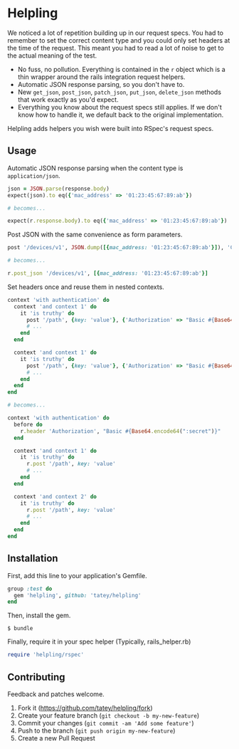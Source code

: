 # Helpling

We noticed a lot of repetition building up in our request specs. You had to
remember to set the correct content type and you could only set headers at
the time of the request. This meant you had to read a lot of noise to get
to the actual meaning of the test.

* No fuss, no pollution. Everything is contained in the `r` object which
  is a thin wrapper around the rails integration request helpers.
* Automatic JSON response parsing, so you don't have to.
* New `get_json`, `post_json`, `patch_json`, `put_json`, `delete_json`
  methods that work exactly as you'd expect.
* Everything you know about the request specs still applies. If we don't
  know how to handle it, we default back to the original implementation.

Helpling adds helpers you wish were built into RSpec's request specs.

## Usage

Automatic JSON response parsing when the content type is `application/json`.

``` ruby
json = JSON.parse(response.body)
expect(json).to eq({'mac_address' => '01:23:45:67:89:ab'})

# becomes...

expect(r.response.body).to eq({'mac_address' => '01:23:45:67:89:ab'})
```

Post JSON with the same convenience as form parameters.

``` ruby
post '/devices/v1', JSON.dump([{mac_address: '01:23:45:67:89:ab'}]), 'Content-Type' => 'application/json'

# becomes...

r.post_json '/devices/v1', [{mac_address: '01:23:45:67:89:ab'}]
```

Set headers once and reuse them in nested contexts.

``` ruby
context 'with authentication' do
  context 'and context 1' do
    it 'is truthy' do
      post '/path', {key: 'value'}, {'Authorization' => "Basic #{Base64.encode64(":secret")}"}
      # ...
    end
  end

  context 'and context 1' do
    it 'is truthy' do
      post '/path', {key: 'value'}, {'Authorization' => "Basic #{Base64.encode64(":secret")}"}
      # ...
    end
  end
end

# becomes...

context 'with authentication' do
  before do
    r.header 'Authorization', "Basic #{Base64.encode64(":secret")}"
  end

  context 'and context 1' do
    it 'is truthy' do
      r.post '/path', key: 'value'
      # ...
    end
  end

  context 'and context 2' do
    it 'is truthy' do
      r.post '/path', key: 'value'
      # ...
    end
  end
end
```

## Installation

First, add this line to your application's Gemfile.

``` ruby
group :test do
  gem 'helpling', github: 'tatey/helpling'
end
```

Then, install the gem.

```
$ bundle
```

Finally, require it in your spec helper (Typically, rails_helper.rb)

``` ruby
require 'helpling/rspec'
```

## Contributing

Feedback and patches welcome.

1. Fork it (https://github.com/tatey/helpling/fork)
2. Create your feature branch (`git checkout -b my-new-feature`)
3. Commit your changes (`git commit -am 'Add some feature'`)
4. Push to the branch (`git push origin my-new-feature`)
5. Create a new Pull Request
